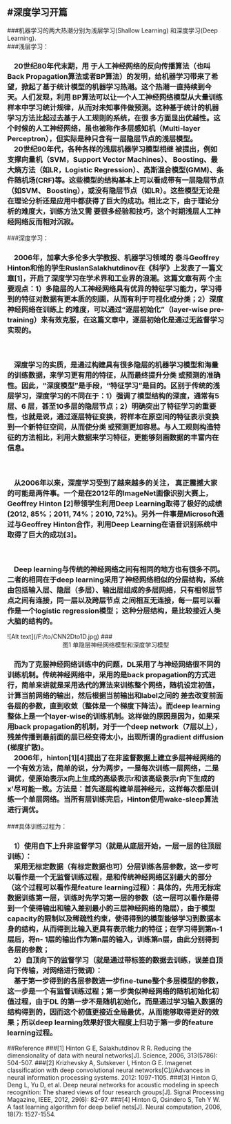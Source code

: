 #深度学习开篇  
---------------
###机器学习的两大热潮分别为浅层学习(Shallow Learning) 和深度学习(Deep Learning).   
###浅层学习：   
<h3>&nbsp;&nbsp;&nbsp;&nbsp;20世纪80年代末期，用 于人工神经网络的反向传播算法（也叫Back Propagation算法或者BP算法）的发明，给机器学习带来了希望，掀起了基于统计模型的机器学习热潮。这个热潮一直持续到今天。人们发现，利用 BP算法可以让一个人工神经网络模型从大量训练样本中学习统计规律，从而对未知事件做预测。这种基于统计的机器学习方法比起过去基于人工规则的系统，在很 多方面显出优越性。这个时候的人工神经网络，虽也被称作多层感知机（Multi-layer Perceptron），但实际是种只含有一层隐层节点的浅层模型。<br>
&nbsp;&nbsp;&nbsp;&nbsp;20世纪90年代，各种各样的浅层机器学习模型相继 被提出，例如支撑向量机（SVM，Support Vector Machines）、 Boosting、最大熵方法（如LR，Logistic Regression）、高斯混合模型(GMM)、条件随机场(CRF)等。这些模型的结构基本上可以看成带有一层隐层节点（如SVM、 Boosting），或没有隐层节点（如LR）。这些模型无论是在理论分析还是应用中都获得了巨大的成功。相比之下，由于理论分析的难度大，训练方法又需 要很多经验和技巧，这个时期浅层人工神经网络反而相对沉寂。</h3>    
###深度学习：   
<h3>&nbsp;&nbsp;&nbsp;&nbsp;2006年，加拿大多伦多大学教授、机器学习领域的 泰斗Geoffrey Hinton和他的学生RuslanSalakhutdinov在《科学》上发表了一篇文章[1]，开启了深度学习在学术界和工业界的浪潮。这篇文章有两 个主要观点：1）多隐层的人工神经网络具有优异的特征学习能力，学习得到的特征对数据有更本质的刻画，从而有利于可视化或分类；2）深度神经网络在训练上 的难度，可以通过“逐层初始化”（layer-wise pre-training）来有效克服，在这篇文章中，逐层初始化是通过无监督学习实现的。</h3><br>
<h3>&nbsp;&nbsp;&nbsp;&nbsp;深度学习的实质，是通过构建具有很多隐层的机器学习模型和海量的训练数据，来学习更有用的特征，从而最终提升分类 或预测的准确性。因此，“深度模型”是手段，“特征学习”是目的。区别于传统的浅层学习，深度学习的不同在于：1）强调了模型结构的深度，通常有5层、6 层，甚至10多层的隐层节点；2）明确突出了特征学习的重要性，也就是说，通过逐层特征变换，将样本在原空间的特征表示变换到一个新特征空间，从而使分类 或预测更加容易。与人工规则构造特征的方法相比，利用大数据来学习特征，更能够刻画数据的丰富内在信息。</h3><br>
<h3>&nbsp;&nbsp;&nbsp;&nbsp;从2006年以来，深度学习受到了越来越多的关注， 真正震撼大家的可能是两件事。一个是在2012年的ImageNet画像识别大赛上，Geoffrey Hinton [2]带领学生利用Deep Learning取得了极好的成绩(2012, 85%；2011, 74%；2010, 72%)。另外一件事是Microsoft通过与Geoffrey Hinton合作，利用Deep Learning在语音识别系统中取得了巨大的成功[3]。</h3><br>
<h3>&nbsp;&nbsp;&nbsp;&nbsp;Deep learning与传统的神经网络之间有相同的地方也有很多不同。二者的相同在于deep learning采用了神经网络相似的分层结构，系统由包括输入层、隐层（多层）、输出层组成的多层网络，只有相邻层节点之间有连接，同一层以及跨层节点 之间相互无连接，每一层可以看作是一个logistic regression模型； 这种分层结构，是比较接近人类大脑的结构的。</h3>   
![Alt text](/F:/to/CNN2Dto1D.jpg) 
###<center>图1 单隐层神经网络模型和深度学习模型</center>
<h3>&nbsp;&nbsp;&nbsp;&nbsp;而为了克服神经网络训练中的问题，DL采用了与神经网络很不同的训练机制。传统神经网络中，采用的是back propagation的方式进行，简单来讲就是采用迭代的算法来训练整个网络，随机设定初值，计算当前网络的输出，然后根据当前输出和label之间的 差去改变前面各层的参数，直到收敛（整体是一个梯度下降法）。而deep learning整体上是一个layer-wise的训练机制。这样做的原因是因为，如果采用back propagation的机制，对于一个deep network（7层以上），残差传播到最前面的层已经变得太小，出现所谓的gradient diffusion (梯度扩散)。<br>
&nbsp;&nbsp;&nbsp;&nbsp;2006年，hinton[1][4]提出了在非监督数据上建立多层神经网络的一个有效方法，简单的说，分为两步，一是每次训练一层网络，二是调优，使原始表示x向上生成的高级表示r和该高级表示r向下生成的x'尽可能一致。方法是：首先逐层构建单层神经元，这样每次都是训练一个单层网络。当所有层训练完后，Hinton使用wake-sleep算法进行调优。</h3>   
###具体训练过程为：
<h3>&nbsp;&nbsp;&nbsp;&nbsp;1）使用自下上升非监督学习（就是从底层开始，一层一层的往顶层训练）：<br>
&nbsp;&nbsp;&nbsp;&nbsp;采用无标定数据（有标定数据也可）分层训练各层参数，这一步可以看作是一个无监督训练过程，是和传统神经网络区别最大的部分（这个过程可以看作是feature learning过程）：具体的，先用无标定数据训练第一层，训练时先学习第一层的参数（这一层可以看作是得到一个使得输出和输入差别最小的三层神经网络的隐层），由于模型 capacity的限制以及稀疏性约束，使得得到的模型能够学习到数据本身的结构，从而得到比输入更具有表示能力的特征；在学习得到第n-1层后，将n- 1层的输出作为第n层的输入，训练第n层，由此分别得到各层的参数；<br>
&nbsp;&nbsp;&nbsp;&nbsp;2）自顶向下的监督学习（就是通过带标签的数据去训练，误差自顶向下传输，对网络进行微调）：<br>
&nbsp;&nbsp;&nbsp;&nbsp;基于第一步得到的各层参数进一步fine-tune整个多层模型的参数，这一步是一个有监督训练过程；第一步类似神经网络的随机初始化初值过程，由于DL 的第一步不是随机初始化，而是通过学习输入数据的结构得到的，因而这个初值更接近全局最优，从而能够取得更好的效果；所以deep learning效果好很大程度上归功于第一步的feature learning过程。</h3>   
##Reference  
###[1] Hinton G E, Salakhutdinov R R. Reducing the dimensionality of data with neural networks[J]. Science, 2006, 313(5786): 504-507.
###[2] Krizhevsky A, Sutskever I, Hinton G E. Imagenet classification with deep convolutional neural networks[C]//Advances in neural information processing systems. 2012: 1097-1105.  
###[3] Hinton G, Deng L, Yu D, et al. Deep neural networks for acoustic modeling in speech recognition: The shared views of four research groups[J]. Signal Processing Magazine, IEEE, 2012, 29(6): 82-97.
###[4] Hinton G, Osindero S, Teh Y W. A fast learning algorithm for deep belief nets[J]. Neural computation, 2006, 18(7): 1527-1554.